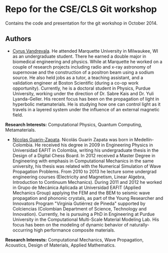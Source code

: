 Repo for the CSE/CLS Git workshop
==================================

Contains the code and presentation for the git workshop in October 2014.


## Authors
- [Cyrus Vandrevala](http://cyrusvandrevala.com/). He attended Marquette University in Milwaukee, WI as an undergraduate student. There he earned a double major in biomedical engineering and physics. While at Marquette he worked on a couple of research projects including radio and x-ray astronomy of supernovae and the construction of a positron beam using a sodium source. He also held jobs as a tutor, a teaching assistant, and a validation engineer at Boston Scientific (during a co-op work opportunity). Currently, he is a doctoral student in Physics, Purdue University, working under the direction of Dr. Sabre Kais and Dr. Yuli Lyanda-Geller. His recent focus has been on the propagation of light in hyperbolic metamaterials. He is studying how one can control light as it travels in a layered system under the influence of an external magnetic field.

**Research Interests:** Computational Physics, Quantum Computing, Metamaterials.

- [Nicolas Guarin-Zapata](https://sites.google.com/site/nicolasguarinz/). Nicolás Guarín Zapata was born in Medellín-Colombia. He received his degree in 2009 in Engineering Physics in Universidad EAFIT in Colombia, writing his undergraduate thesis in the Design of a Digital Chess Board.  In 2012 received a Master Degree in Engineering with emphasis in Computational Mechanics in the same university, his thesis was related with the Numerical Simulation of Wave Propagation Problems.  From 2010 to 2013 he lecture some undergrad engineering courses (Electricity and Magnetism, Linear Algebra, Introduction to Continuum Mechanics). During 2011 and 2012 he worked in Grupo de Mecánica Aplicada at Universidad EAFIT (Applied Mechanics Group) applying the FEM and the BEM to seismic wave propagation and phononic crystals, as part of the Young Researcher and Innovators Program "Virginia Gutiérrez de Pineda" supported by Colciencias (Colombian Department of Science, Technology and Innovation). Currently, he is pursuing a PhD in Engineering at Purdue University in the Computational Multi-Scale Material Modeling Lab. His focus has been on the modeling of dynamic behavior of naturally-occurring high performance composite materials.

**Research Interests:** Computational Mechanics, Wave Propagation, Acoustics, Design of Materials, Applied Mathematics.
